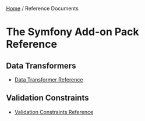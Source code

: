 [Home](../index.md) /
Reference Documents

# The Symfony Add-on Pack Reference

## Data Transformers

* [Data Transformer Reference](transformers/index.md)

## Validation Constraints

* [Validation Constraints Reference](constraints/index.md)
